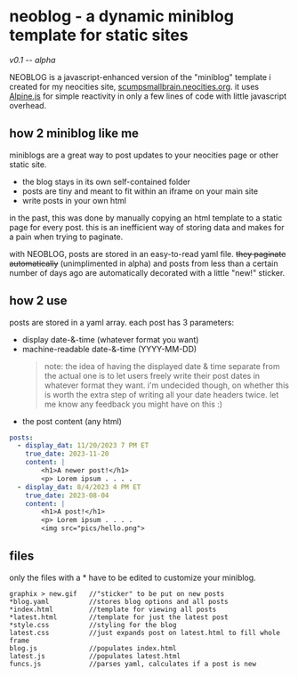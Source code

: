 # neoblog - a dynamic miniblog template for static sites  
*v0.1 -- alpha*

NEOBLOG is a javascript-enhanced version of the "miniblog" template i created for my neocities site, [scumpsmallbrain.neocities.org](https://scumpsmallbrain.neocities.org). it uses [Alpine.js](https://alpinejs.dev/) for simple reactivity in only a few lines of code with little javascript overhead.

## how 2 miniblog like me

miniblogs are a great way to post updates to your neocities page or other static site.

- the blog stays in its own self-contained folder
- posts are tiny and meant to fit within an iframe on your main site
- write posts in your own html

in the past, this was done by manually copying an html template to a static page for every post. this is an inefficient way of storing data and makes for a pain when trying to paginate.

with NEOBLOG, posts are stored in an easy-to-read yaml file. ~~they paginate automatically~~ (unimplimented in alpha) and posts from less than a certain number of days ago are automatically decorated with a little "new!" sticker.

## how 2 use

posts are stored in a yaml array. each post has 3 parameters:

- display date-&-time (whatever format you want)
- machine-readable date-&-time (YYYY-MM-DD)
	> note: the idea of having the displayed date & time separate from the actual one is to let users freely write their post dates in whatever format they want. i'm undecided though, on whether this is worth the extra step of writing all your date headers twice. let me know any feedback you might have on this :)
- the post content (any html)


```yaml
posts:
  - display_dat: 11/20/2023 7 PM ET
    true_date: 2023-11-20
    content: |
        <h1>A newer post!</h1>
        <p> Lorem ipsum . . . .
  - display_dat: 8/4/2023 4 PM ET
    true_date: 2023-08-04
    content: |
        <h1>A post!</h1>
        <p> Lorem ipsum . . . .
        <img src="pics/hello.png">
```

## files

only the files with a * have to be edited to customize your miniblog.

	graphix > new.gif   //"sticker" to be put on new posts
	*blog.yaml          //stores blog options and all posts
	*index.html         //template for viewing all posts
	*latest.html        //template for just the latest post
	*style.css          //styling for the blog
	latest.css          //just expands post on latest.html to fill whole frame
	blog.js             //populates index.html
	latest.js           //populates latest.html
	funcs.js            //parses yaml, calculates if a post is new

